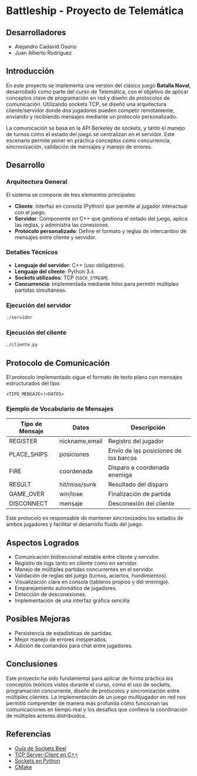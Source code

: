# Battleship - Proyecto de Telemática

## Desarrolladores

- Alejandro Cadavid Osorio
- Juan Alberto Rodríguez

## Introducción

En este proyecto se implementa una versión del clásico juego **Batalla Naval**, desarrollado como parte del curso de Telemática, con el objetivo de aplicar conceptos clave de programación en red y diseño de protocolos de comunicación. Utilizando sockets TCP, se diseñó una arquitectura cliente/servidor donde dos jugadores pueden competir remotamente, enviando y recibiendo mensajes mediante un protocolo personalizado.

La comunicación se basa en la API Berkeley de sockets, y tanto el manejo de turnos como el estado del juego se centralizan en el servidor. Este escenario permite poner en práctica conceptos como concurrencia, sincronización, validación de mensajes y manejo de errores.

## Desarrollo

### Arquitectura General

El sistema se compone de tres elementos principales:

- **Cliente**: Interfaz en consola (Python) que permite al jugador interactuar con el juego.
- **Servidor**: Componente en C++ que gestiona el estado del juego, aplica las reglas, y administra las conexiones.
- **Protocolo personalizado**: Define el formato y reglas de intercambio de mensajes entre cliente y servidor.

### Detalles Técnicos

- **Lenguaje del servidor**: C++ (uso obligatorio).
- **Lenguaje del cliente**: Python 3.x.
- **Sockets utilizados**: TCP (`SOCK_STREAM`).
- **Concurrencia**: Implementada mediante hilos para permitir múltiples partidas simultáneas.

### Ejecución del servidor

```bash
./servidor
```

### Ejecución del cliente

```bash
./cliente.py
```

## Protocolo de Comunicación

El protocolo implementado sigue el formato de texto plano con mensajes estructurados del tipo:

```
<TIPO_MENSAJE>|<DATOS>
```

### Ejemplo de Vocabulario de Mensajes

| Tipo de Mensaje | Datos | Descripción |
|------------------|-------|-------------|
| REGISTER         | nickname,email | Registro del jugador |
| PLACE_SHIPS      | posiciones      | Envío de las posiciones de los barcos |
| FIRE             | coordenada      | Disparo a coordenada enemiga |
| RESULT           | hit/miss/sunk   | Resultado del disparo |
| GAME_OVER        | win/lose        | Finalización de partida |
| DISCONNECT       | mensaje         | Desconexión del cliente |

Este protocolo es responsable de mantener sincronizados los estados de ambos jugadores y facilitar el desarrollo fluido del juego.

## Aspectos Logrados

- Comunicación bidireccional estable entre cliente y servidor.
- Registro de logs tanto en cliente como en servidor.
- Manejo de múltiples partidas concurrentes en el servidor.
- Validación de reglas del juego (turnos, aciertos, hundimientos).
- Visualización clara en consola (tableros propios y del enemigo).
- Emparejamiento automático de jugadores.
- Detección de desconexiones.
- Implementación de una interfaz gráfica sencilla

## Posibles Mejoras

- Persistencia de estadísticas de partidas.
- Mejor manejo de errores inesperados.
- Adición de comandos para chat entre jugadores.

## Conclusiones

Este proyecto ha sido fundamental para aplicar de forma práctica los conceptos teóricos vistos durante el curso, como el uso de sockets, programación concurrente, diseño de protocolos y sincronización entre múltiples clientes. La implementación de un juego multijugador en red nos permitió comprender de manera más profunda cómo funcionan las comunicaciones en tiempo real y los desafíos que conlleva la coordinación de múltiples actores distribuidos.

## Referencias

- [Guía de Sockets Beej](https://beej.us/guide/bgnet/)
- [TCP Server-Client en C++](https://www.geeksforgeeks.org/tcp-server-client-implementation-in-c/)
- [Sockets en Python](https://docs.python.org/3/library/socket.html)
- [CMake](https://cmake.org/)



